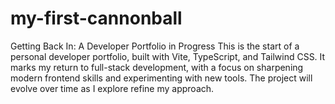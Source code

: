 # my-first-cannonball
Getting Back In: A Developer Portfolio in Progress This is the start of a personal developer portfolio, built with Vite, TypeScript, and Tailwind CSS. It marks my return to full-stack development, with a focus on sharpening modern frontend skills and experimenting with new tools. The project will evolve over time as I explore refine my approach.
